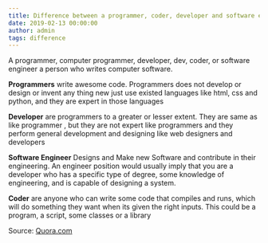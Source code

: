 ```yaml
---
title: Difference between a programmer, coder, developer and software engineers
date: 2019-02-13 00:00:00
author: admin
tags: difference
---
```


A programmer, computer programmer, developer, dev, coder, or software engineer a person who writes computer software.
<!--more-->

<b>Programmers</b> write awesome code. Programmers does not develop or design or invent any thing new just use existed languages like html, css and python, and they are expert in those languages

<b>Developer</b> are programmers to a greater or lesser extent. They are same as like programmer , but they are not expert like programmers and they perform general development and designing like web designers and developers

<b>Software Engineer</b> Designs and Make new Software and contribute in their engineering. An engineer position would usually imply that you are a developer who has a specific type of degree, some knowledge of engineering, and is capable of designing a system.

<b>Coder</b> are anyone who can write some code that compiles and runs, which will do something they want when its given the right inputs. This could be a program, a script, some classes or a library

Source: <a href="https://www.quora.com/What-is-the-difference-between-a-programmer-coder-developer-and-software-engineers?share=1">Quora.com</a>
